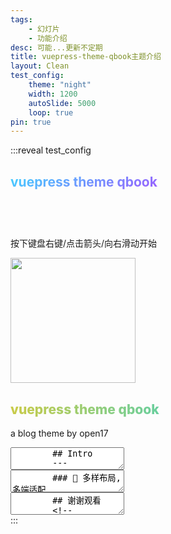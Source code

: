 ```yaml
---
tags: 
    - 幻灯片
    - 功能介绍
desc: 可能...更新不定期
title: vuepress-theme-qbook主题介绍
layout: Clean
test_config:
    theme: "night"  
    width: 1200
    autoSlide: 5000
    loop: true
pin: true
---
```


:::reveal test_config
<section data-auto-animate>
  <h2 style="  background: -webkit-linear-gradient( 120deg, #bd34fe 30%, #41d1ff );
    -webkit-background-clip: text;
    background-clip: text;
    -webkit-text-fill-color: transparent">vuepress theme qbook</h2>
  <p style="margin-top:15%">按下键盘右键/点击箭头/向右滑动开始</p>
</section>
<section data-auto-animate>
<img src="https://qbook.open17.vip/icon/android-chrome-512x512.png" width="200"/>
  <h2 style="font-weight:800;    background: linear-gradient(90deg, rgba(2,0,36,1) 0%, rgba(202,203,72,1) 0%, rgba(0,212,255,1) 100%);;
    -webkit-background-clip: text;
    background-clip: text;
    -webkit-text-fill-color: transparent">vuepress theme qbook</h2>
  <p >a blog theme by open17</p>
</section>
      <section data-markdown data-auto-animate>
        <textarea data-template>
        ## Intro
        ---
        ## Intro
        - 📦 开箱即用
        - 🎨 个性化配置
        - 📚 Markdown增强
        - 🌟 多样布局,多端适配
        ---
        ## Intro
        ### 📦 开箱即用
        ---
        ### 📦 开箱即用
        最简单的配置只需7行
        ```js [1-4]
        //config.js
        module.exports = {
          theme: 'vuepress-theme-qbook',
        }
        ```
        <!-- .element: data-id="code-animation" -->
        ---
        ### 📦 开箱即用
        最简单的配置只需7行
        ```js [1-7]
        //config.js
        module.exports = {
          theme: 'vuepress-theme-qbook',
          themeConfig: {
            avatar: "https://avatars.githubusercontent.com/u/125687556?v=4"
          }
        }
        ```
        <!-- .element: data-id="code-animation" -->
        ---
        ### 📦 开箱即用
        ```js [5]
        //config.js
        module.exports = {
          theme: 'vuepress-theme-qbook',
          themeConfig: {
            avatar: "https://avatars.githubusercontent.com/u/125687556?v=4"
          }
        }
        ```
        <!-- .element: data-id="code-animation" -->
        填入你的头像图片的链接即可
        ---
        ### 📦 开箱即用
        We also provide [a quickstart template](https://github.com/open17/vuepress-theme-qbook-template) which allow you to get started with vuepress-theme-qbook and vuepress in a few minutes
        ---
        ## Intro
        ### 📦 开箱即用
        ### 🎨 个性化配置
        ---
        ### 🎨 个性化配置
        ---
        ### 🎨 个性化配置
        - sns图标
        - 首页轮播图
        - 博客卡片背景图,展示图与蒙版
        - 首页壁纸,头像,昵称与格言
        - 博客分页文字,每页展示数量等
        - 主题颜色样式
        - 导航栏侧边栏多样配置
        - 通知消息自定义
        - ...
        ---
        ## Intro
        ### 🎨 个性化配置
        ### 📚 Markdown增强
        ---
        ### 📚 Markdown增强
        ---
        ### 📚 Markdown增强
        - 幻灯片支持(基于reveal.js)
        - mermaid图表
        - 代码块高亮与复制
        - katex公式
        - footnote脚注
        - 常用容器
        - emoji
        - ...
        ---
        ## Intro
        ### 📚 Markdown增强
        ### 🌟 多样布局,多端适配
        ---
        ### 🌟 多样布局,多端适配
        ---
        ### 🌟 多样布局,多端适配
        - 支持多布局混合使用
        - PC,移动端,平板端响应式
        </textarea>
        </section>
        <section data-auto-animate>
        <section data-markdown data-auto-animate>
        <textarea data-template>
        ### 🌟 多样布局,多端适配
        向下滑动查看更多
        ---
        ### 🌟 多样布局,多端适配
        ### 🌟 布局介绍
        向下滑动查看更多
        ---
        ### 🌟 布局介绍
        #### 博客布局
        - 所有在posts文件下的都会默认为博客布局的文章  
        - 博客首页支持头像,sns,轮播背景等     
        - 支持博客文章分页展示,排序与置顶   
        - 支持tags分类,查看与搜索
        - ...   
        ---
        ### 🌟 布局介绍
        #### 文档布局
        - 所有不在posts文件夹下的会默认为文档布局
        - 文档布局会显示侧边栏
        - 同时取消文章背景图片,描述等
        - 注重简洁与可读性
        ---
        ### 🌟 布局介绍
        #### 纯净布局
        - 需要使用`layout:Clean`声明  
        - 主题自带的组件将只展示topbar   
        - 同时不再渲染css主题
        - 通常用于特殊文章的展示
        - 比如这里的幻灯片Intro就在纯净布局下  
        </textarea>
        </section>
        </section>
        <section data-markdown data-auto-animate>
        <textarea data-template>
        ## 谢谢观看
        <!-- .element:  class="fragment" data-fragment-index="1" -->
        #### [查看示例](https://blog.open17.vip/)
        <!-- .element:  class="fragment" data-fragment-index="2" -->
        #### [再看一遍](#/0)
        <!-- .element:  class="fragment" data-fragment-index="3" -->
        </textarea>
        </section>
  </textarea>
      </section>
:::